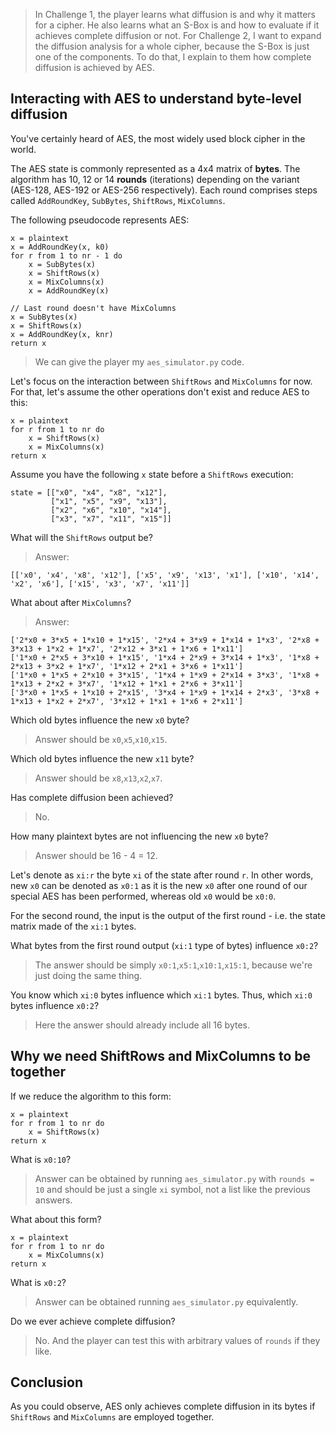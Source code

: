 > In Challenge 1, the player learns what diffusion is and why it matters for a cipher. He also learns what an S-Box is and how to evaluate if it achieves complete diffusion or not. For Challenge 2, I want to expand the diffusion analysis for a whole cipher, because the S-Box is just one of the components. To do that, I explain to them how complete diffusion is achieved by AES.

## Interacting with AES to understand byte-level diffusion

You've certainly heard of AES, the most widely used block cipher in the world.

The AES state is commonly represented as a 4x4 matrix of **bytes**. The algorithm has 10, 12 or 14 **rounds** (iterations) depending on the variant (AES-128, AES-192 or AES-256 respectively). Each round comprises steps called `AddRoundKey`, `SubBytes`, `ShiftRows`, `MixColumns`.

The following pseudocode represents AES:
```
x = plaintext
x = AddRoundKey(x, k0)
for r from 1 to nr - 1 do
	x = SubBytes(x)
	x = ShiftRows(x)
	x = MixColumns(x)
	x = AddRoundKey(x)

// Last round doesn't have MixColumns
x = SubBytes(x)
x = ShiftRows(x)
x = AddRoundKey(x, knr)
return x
```

> We can give the player my `aes_simulator.py` code.

Let's focus on the interaction between `ShiftRows` and `MixColumns` for now. For that, let's assume the other operations don't exist and reduce AES to this:
```
x = plaintext
for r from 1 to nr do
	x = ShiftRows(x)
	x = MixColumns(x)
return x
```

Assume you have the following `x` state before a `ShiftRows` execution:
```
state = [["x0", "x4", "x8", "x12"],
         ["x1", "x5", "x9", "x13"],
         ["x2", "x6", "x10", "x14"],
         ["x3", "x7", "x11", "x15"]]
```
What will the `ShiftRows` output be?
> Answer:
```
[['x0', 'x4', 'x8', 'x12'], ['x5', 'x9', 'x13', 'x1'], ['x10', 'x14', 'x2', 'x6'], ['x15', 'x3', 'x7', 'x11']]
```
What about after `MixColumns`?
> Answer:
```
['2*x0 + 3*x5 + 1*x10 + 1*x15', '2*x4 + 3*x9 + 1*x14 + 1*x3', '2*x8 + 3*x13 + 1*x2 + 1*x7', '2*x12 + 3*x1 + 1*x6 + 1*x11']
['1*x0 + 2*x5 + 3*x10 + 1*x15', '1*x4 + 2*x9 + 3*x14 + 1*x3', '1*x8 + 2*x13 + 3*x2 + 1*x7', '1*x12 + 2*x1 + 3*x6 + 1*x11']
['1*x0 + 1*x5 + 2*x10 + 3*x15', '1*x4 + 1*x9 + 2*x14 + 3*x3', '1*x8 + 1*x13 + 2*x2 + 3*x7', '1*x12 + 1*x1 + 2*x6 + 3*x11']
['3*x0 + 1*x5 + 1*x10 + 2*x15', '3*x4 + 1*x9 + 1*x14 + 2*x3', '3*x8 + 1*x13 + 1*x2 + 2*x7', '3*x12 + 1*x1 + 1*x6 + 2*x11']
```

Which old bytes influence the new `x0` byte?
> Answer should be `x0`,`x5`,`x10`,`x15`.

Which old bytes influence the new `x11` byte?
> Answer should be `x8`,`x13`,`x2`,`x7`.

Has complete diffusion been achieved?
> No.

How many plaintext bytes are not influencing the new `x0` byte?
> Answer should be 16 - 4 = 12.

Let's denote as `xi:r` the byte `xi` of the state after round `r`. In other words, new `x0` can be denoted as `x0:1` as it is the new `x0` after one round of our special AES has been performed, whereas old `x0` would be `x0:0`. 

For the second round, the input is the output of the first round - i.e. the state matrix made of the `xi:1` bytes.

What bytes from the first round output (`xi:1` type of bytes) influence `x0:2`?
> The answer should be simply `x0:1`,`x5:1`,`x10:1`,`x15:1`, because we're just doing the same thing.

You know which `xi:0` bytes influence which `xi:1` bytes. Thus, which `xi:0` bytes influence `x0:2`?
> Here the answer should already include all 16 bytes.

## Why we need ShiftRows and MixColumns to be together
If we reduce the algorithm to this form:
```
x = plaintext
for r from 1 to nr do
	x = ShiftRows(x)
return x
```
What is `x0:10`?
> Answer can be obtained by running `aes_simulator.py` with `rounds = 10` and should be just a single `xi` symbol, not a list like the previous answers.

What about this form?
```
x = plaintext
for r from 1 to nr do
	x = MixColumns(x)
return x
```
What is `x0:2`?
> Answer can be obtained running `aes_simulator.py` equivalently.

Do we ever achieve complete diffusion?
> No.
> And the player can test this with arbitrary values of `rounds` if they like.
## Conclusion
As you could observe, AES only achieves complete diffusion in its bytes if `ShiftRows` and `MixColumns` are employed together.
